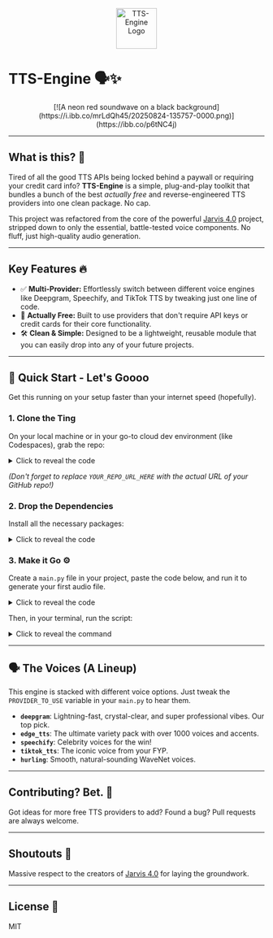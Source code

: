<p align="center">
  <a href="https://ibb.co/Lzwvn7Zs"><img src="https://i.ibb.co/xSv3JT7r/20250824-133746-0000.png" alt="TTS-Engine Logo" width="80" height="80"></a>
</p>

# TTS-Engine 🗣️✨

<p align="center">
  [![A neon red soundwave on a black background](https://i.ibb.co/mrLdQh45/20250824-135757-0000.png)](https://ibb.co/p6tNC4j)
</p>

---
## What is this? 🤔

Tired of all the good TTS APIs being locked behind a paywall or requiring your credit card info? **TTS-Engine** is a simple, plug-and-play toolkit that bundles a bunch of the best *actually free* and reverse-engineered TTS providers into one clean package. No cap.

This project was refactored from the core of the powerful [Jarvis 4.0](https://github.com/SreejanPersonal/Jarvis-4.0) project, stripped down to only the essential, battle-tested voice components. No fluff, just high-quality audio generation.

---
## Key Features 🔥

* ✅ **Multi-Provider:** Effortlessly switch between different voice engines like Deepgram, Speechify, and TikTok TTS by tweaking just one line of code.
* 💸 **Actually Free:** Built to use providers that don't require API keys or credit cards for their core functionality.
* 🛠️ **Clean & Simple:** Designed to be a lightweight, reusable module that you can easily drop into any of your future projects.

---
## 🚀 Quick Start - Let's Goooo

Get this running on your setup faster than your internet speed (hopefully).

### 1. Clone the Ting

On your local machine or in your go-to cloud dev environment (like Codespaces), grab the repo:

<details>
<summary>Click to reveal the code</summary>
<pre><code>git clone [YOUR_REPO_URL_HERE]
cd tts-engine
</code></pre>
</details>

*(Don't forget to replace `YOUR_REPO_URL_HERE` with the actual URL of your GitHub repo\!)*

### 2\. Drop the Dependencies

Install all the necessary packages:

<details>
<summary>Click to reveal the code</summary>
<pre><code>pip install -r requirements.txt
</code></pre>
</details>

### 3\. Make it Go ⚙️

Create a `main.py` file in your project, paste the code below, and run it to generate your first audio file.

<details>
<summary>Click to reveal the code</summary>
<pre><code class="language-python">
import sys
import os
import asyncio
import traceback

# This adds the project folder to Python's path so it can find the 'voice' module
sys.path.append(os.getcwd())

from voice.text_to_speech.manager import TTSManager

async def main():
    print("🔥 Running the Clean TTS Engine...")

    # --- CONFIGURATION ---

    # Step 1: See all your options in this list
    ALL_PROVIDERS = [
        "deepgram",    # Fast & Professional
        "edge_tts",    # Huge variety of voices
        "speechify",   # Celebrity voices (Snoop Dogg, etc.)
        "tiktok_tts",  # Viral, natural voice
        "hurling",     # Natural WaveNet voices
    ]

    # Step 2: Pick one from the list above and put its name here
    PROVIDER_TO_USE = "deepgram"

    TEXT_TO_SPEAK = f"This is a test using the {PROVIDER_TO_USE} provider. Let's see how it sounds."
    OUTPUT_FOLDER = "output"
    # The filename will now include the provider's name
    OUTPUT_FILENAME = f"{PROVIDER_TO_USE}_output.mp3"

    # ---------------------

    try:
        os.makedirs(OUTPUT_FOLDER, exist_ok=True)
        output_path = os.path.join(OUTPUT_FOLDER, OUTPUT_FILENAME)

        tts_manager = TTSManager()
        active_provider = tts_manager.get_provider(PROVIDER_TO_USE)
        print(f"🎤 Using voice provider: {PROVIDER_TO_USE}")

        audio_path = active_provider.generate_speech(TEXT_TO_SPEAK, output_path=output_path)

        print(f"✅✅✅ SUCCESS! Audio saved to: {audio_path}")
        print(f"You should find the audio file in the '{OUTPUT_FOLDER}' folder.")

    except Exception as e:
        print(f"💀💀💀 An error occurred: {e}")
        traceback.print_exc()

if __name__ == "__main__":
    asyncio.run(main())
</code></pre>
</details>

Then, in your terminal, run the script:

<details>
<summary>Click to reveal the command</summary>
<pre><code>python main.py
</code></pre>
</details>

---
## 🗣️ The Voices (A Lineup)

This engine is stacked with different voice options. Just tweak the `PROVIDER_TO_USE` variable in your `main.py` to hear them.

  * **`deepgram`**: Lightning-fast, crystal-clear, and super professional vibes. Our top pick.
  * **`edge_tts`**: The ultimate variety pack with over 1000 voices and accents.
  * **`speechify`**: Celebrity voices for the win\!
  * **`tiktok_tts`**: The iconic voice from your FYP.
  * **`hurling`**: Smooth, natural-sounding WaveNet voices.

-----

## Contributing? Bet. 🙌

Got ideas for more free TTS providers to add? Found a bug? Pull requests are always welcome.

-----

## Shoutouts 📢

Massive respect to the creators of [Jarvis 4.0](https://github.com/SreejanPersonal/Jarvis-4.0) for laying the groundwork.

-----

## License 📄

MIT
